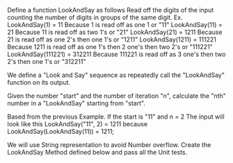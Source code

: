  Define a function LookAndSay as follows 
 Read off the digits of the input counting the number of digits in groups of the same digit.
 Ex. 
 LookAndSay(1) = 11  		Because 1 is read off as one 1 or "11"
 LookAndSay(11) = 21 		Because 11 is read off as two 1's or "21"
 LookAndSay(21) = 1211 		Because 21 is read off as one 2's then one 1's or "1211"
 LookAndSay(1211) = 111221 	Because 1211 is read off as one 1's then 2 one's then two 2's or "111221"
 LookAndSay(111221) = 312211	Because 111221 is read off as 3 one's then two 2's then one 1's or "312211"
  
 We define a "Look and Say" sequence as repeatedly call the "LookAndSay" function on its output.
 
Given the number "start" and the number of iteration "n", calculate the "nth" number in a "LookAndSay" starting from "start".
 
 Based from the previous Example.
 If the start is "11" and n = 2 
 The input will look like this LookAndSay("11", 2) = 1211 because LookAndSay(LookAndSay(11)) = 1211; 
 
 We will use String representation to avoid Number overflow.
 Create the LookAndSay Method defined below and pass all the Unit tests.
 
